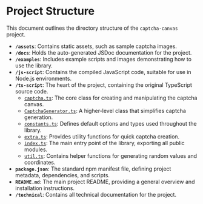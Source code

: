 # Project Structure

This document outlines the directory structure of the `captcha-canvas` project.

- **`/assets`**: Contains static assets, such as sample captcha images.
- **`/docs`**: Holds the auto-generated JSDoc documentation for the project.
- **`/examples`**: Includes example scripts and images demonstrating how to use the library.
- **`/js-script`**: Contains the compiled JavaScript code, suitable for use in Node.js environments.
- **`/ts-script`**: The heart of the project, containing the original TypeScript source code.
  - [`captcha.ts`](../ts-script/captcha.ts:1): The core class for creating and manipulating the captcha canvas.
  - [`CaptchaGenerator.ts`](../ts-script/CaptchaGenerator.ts:1): A higher-level class that simplifies captcha generation.
  - [`constants.ts`](../ts-script/constants.ts:1): Defines default options and types used throughout the library.
  - [`extra.ts`](../ts-script/extra.ts:1): Provides utility functions for quick captcha creation.
  - [`index.ts`](../ts-script/index.ts:1): The main entry point of the library, exporting all public modules.
  - [`util.ts`](../ts-script/util.ts:1): Contains helper functions for generating random values and coordinates.
- **`package.json`**: The standard npm manifest file, defining project metadata, dependencies, and scripts.
- **`README.md`**: The main project README, providing a general overview and installation instructions.
- **`/technical`**: Contains all technical documentation for the project.
